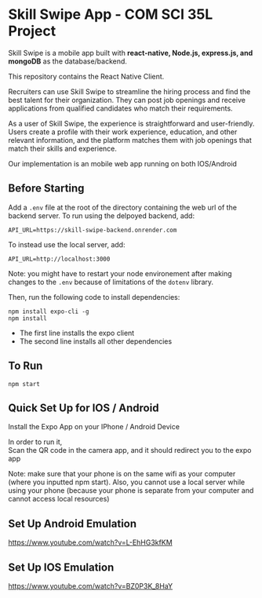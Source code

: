 # Skill Swipe App - COM SCI 35L Project

Skill Swipe is a mobile app built with **react-native, Node.js, express.js, and mongoDB** as the database/backend. 

This repository contains the React Native Client.

Recruiters can use Skill Swipe to streamline the hiring process and find the best talent for their organization. They can post job openings and receive applications from qualified candidates who match their requirements.

As a user of Skill Swipe, the experience is straightforward and user-friendly. Users create a profile with their work experience, education, and other relevant information, and the platform matches them with job openings that match their skills and experience.

Our implementation is an mobile web app running on both IOS/Android

## Before Starting

Add a `.env` file at the root of the directory containing the web url of the backend server. To run using the delpoyed backend, add:

```
API_URL=https://skill-swipe-backend.onrender.com
```

To instead use the local server, add:

```
API_URL=http://localhost:3000
```

Note: you might have to restart your node environement after making changes to the `.env` because of limitations of the `dotenv` library.

Then, run the following code to install dependencies:

```
npm install expo-cli -g
npm install
```

 - The first line installs the expo client
 - The second line installs all other dependencies

## To Run

```
npm start
```

## Quick Set Up for IOS / Android
Install the Expo App on your IPhone / Android Device<br />

In order to run it,<br />
Scan the QR code in the camera app, and it should redirect you to the expo app

Note: make sure that your phone is on the same wifi as your computer (where you inputted npm start). Also, you cannot use a local server while using your phone (because your phone is separate from your computer and cannot access local resources)

## Set Up Android Emulation

https://www.youtube.com/watch?v=L-EhHG3kfKM

## Set Up IOS Emulation

https://www.youtube.com/watch?v=BZ0P3K_8HaY
